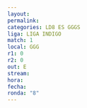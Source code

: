 ```yaml
---
layout: 
permalink: 
categories: LD8 ES GGGS
liga: LIGA INDIGO
match: 1
local: GGG
r1: 0
r2: 0
out: E
stream: 
hora: 
fecha: 
ronda: "8"
---
```

